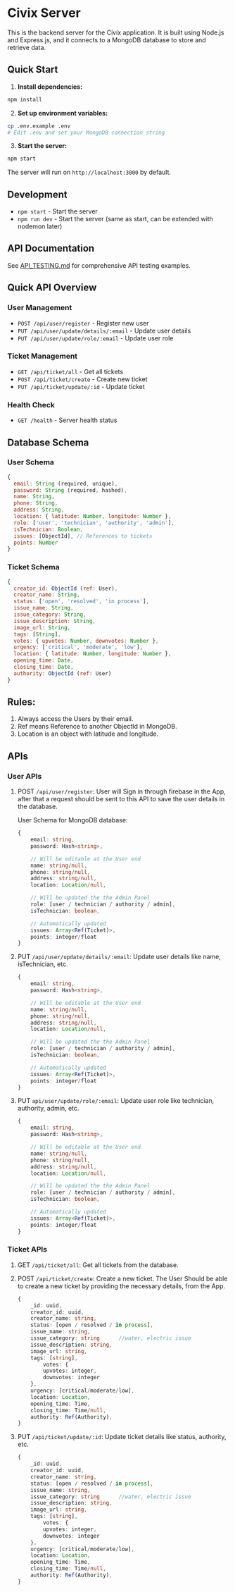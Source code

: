 # Civix Server
This is the backend server for the Civix application. It is built using Node.js and Express.js, and it connects to a MongoDB database to store and retrieve data.

## Quick Start

1. **Install dependencies:**
```bash
npm install
```

2. **Set up environment variables:**
```bash
cp .env.example .env
# Edit .env and set your MongoDB connection string
```

3. **Start the server:**
```bash
npm start
```

The server will run on `http://localhost:3000` by default.

## Development

- `npm start` - Start the server
- `npm run dev` - Start the server (same as start, can be extended with nodemon later)

## API Documentation

See [API_TESTING.md](./API_TESTING.md) for comprehensive API testing examples.

## Quick API Overview

### User Management
- `POST /api/user/register` - Register new user
- `PUT /api/user/update/details/:email` - Update user details
- `PUT /api/user/update/role/:email` - Update user role

### Ticket Management  
- `GET /api/ticket/all` - Get all tickets
- `POST /api/ticket/create` - Create new ticket
- `PUT /api/ticket/update/:id` - Update ticket

### Health Check
- `GET /health` - Server health status

## Database Schema

### User Schema
```javascript
{
  email: String (required, unique),
  password: String (required, hashed),
  name: String,
  phone: String,
  address: String,
  location: { latitude: Number, longitude: Number },
  role: ['user', 'technician', 'authority', 'admin'],
  isTechnician: Boolean,
  issues: [ObjectId], // References to tickets
  points: Number
}
```

### Ticket Schema
```javascript
{
  creator_id: ObjectId (ref: User),
  creator_name: String,
  status: ['open', 'resolved', 'in process'],
  issue_name: String,
  issue_category: String,
  issue_description: String,
  image_url: String,
  tags: [String],
  votes: { upvotes: Number, downvotes: Number },
  urgency: ['critical', 'moderate', 'low'],
  location: { latitude: Number, longitude: Number },
  opening_time: Date,
  closing_time: Date,
  authority: ObjectId (ref: User)
}
```

## Rules:
1. Always access the Users by their email.
2. Ref means Reference to another ObjectId in MongoDB.
3. Location is an object with latitude and longitude.

## APIs

### User APIs

1. POST `/api/user/register`: User will Sign in through firebase in the App, after that a request should be sent to this API to save the user details in the database.

    User Schema for MongoDB database:
    ```ts
    {
        email: string,
        password: Hash<string>,

        // Will be editable at the User end
        name: string/null,
        phone: string/null,
        address: string/null,
        location: Location/null,

        // Will be updated the the Admin Panel
        role: [user / technician / authority / admin],
        isTechnician: boolean,

        // Automatically updated
        issues: Array<Ref(Ticket)>,        
        points: integer/float
    }
    ```
2. PUT `/api/user/update/details/:email`: Update user details like name, isTechnician, etc.
    ```ts
    {
        email: string,
        password: Hash<string>,

        // Will be editable at the User end
        name: string/null,
        phone: string/null,
        address: string/null,
        location: Location/null,

        // Will be updated the the Admin Panel
        role: [user / technician / authority / admin],
        isTechnician: boolean,

        // Automatically updated
        issues: Array<Ref(Ticket)>,        
        points: integer/float
    }
    ```

3. PUT `api/user/update/role/:email`: Update user role like technician, authority, admin, etc.
    ```ts
    {
        email: string,
        password: Hash<string>,

        // Will be editable at the User end
        name: string/null,
        phone: string/null,
        address: string/null,
        location: Location/null,

        // Will be updated the the Admin Panel
        role: [user / technician / authority / admin],
        isTechnician: boolean,

        // Automatically updated
        issues: Array<Ref(Ticket)>,        
        points: integer/float
    }
    ```



### Ticket APIs

1. GET `/api/ticket/all`: Get all tickets from the database.


2. POST `/api/ticket/create`: Create a new ticket. The User Should be able to create a new ticket by providing the necessary details, from the App.

    ```ts
    {
	    _id: uuid,
	    creator_id: uuid,
	    creator_name: string,
	    status: [open / resolved / in process],
	    issue_name: string,
	    issue_category: string		//water, electric issue
	    issue_description: string,
	    image_url: string,
	    tags: [string],
	        votes: {
		    upvotes: integer,
		    downvotes: integer
	    },
	    urgency: [critical/moderate/low],
	    location: Location,
	    opening_time: Time,
	    closing_time: Time/null,
	    authority: Ref(Authority),
    }
    ```

3. PUT `/api/ticket/update/:id`: Update ticket details like status, authority, etc.
    ```ts
    {
        _id: uuid,
        creator_id: uuid,
        creator_name: string,
        status: [open / resolved / in process],
        issue_name: string,
        issue_category: string		//water, electric issue
        issue_description: string,
        image_url: string,
        tags: [string],
            votes: {
            upvotes: integer,
            downvotes: integer
        },
        urgency: [critical/moderate/low],
        location: Location,
        opening_time: Time,
        closing_time: Time/null,
        authority: Ref(Authority),
    }
    ``` 

